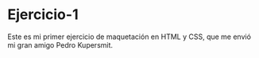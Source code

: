 # Ejercicio-1
Este es mi primer ejercicio de maquetación en HTML y CSS, que me envió mi gran amigo Pedro Kupersmit. 
